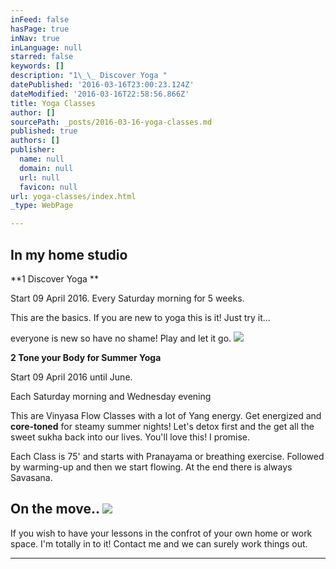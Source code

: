 ```yaml
---
inFeed: false
hasPage: true
inNav: true
inLanguage: null
starred: false
keywords: []
description: "1\_\_ Discover Yoga "
datePublished: '2016-03-16T23:00:23.124Z'
dateModified: '2016-03-16T22:58:56.866Z'
title: Yoga Classes
author: []
sourcePath: _posts/2016-03-16-yoga-classes.md
published: true
authors: []
publisher:
  name: null
  domain: null
  url: null
  favicon: null
url: yoga-classes/index.html
_type: WebPage

---
```

## In my home studio 

**1   Discover Yoga **

Start 09 April 2016\. Every Saturday
morning for 5 weeks.

This are the basics. If you are new to yoga this is it! Just try it... 

everyone
is new so have no shame! Play and let it go.
![](https://s3-us-west-2.amazonaws.com/the-grid-img/p/bd029d29ce0c43eb674d36bb78494af4a5dd7c53.jpg)

**2 Tone your Body for Summer Yoga**

Start 09 April 2016 until June. 

Each Saturday morning and Wednesday evening

This are Vinyasa Flow Classes with a lot
of Yang energy. Get energized and **core-toned** for steamy summer nights! Let's detox first and
the get all the sweet sukha back into our lives. You'll love this! I promise. 

Each Class is 75' and starts with Pranayama or breathing exercise. Followed by warming-up and then we start flowing. At the end there is always Savasana.

## 

## On the move.. ![](https://the-grid-user-content.s3-us-west-2.amazonaws.com/ae7bae5c-403c-421a-b988-2e51f9cbde43.jpg)

If you wish to have your lessons in the confrot of your own home or work space. I'm totally in to it! Contact me and we can surely work things out.   

  
****